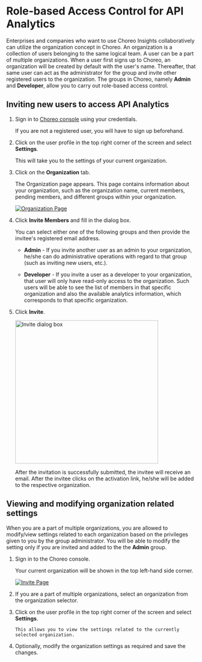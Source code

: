 # Role-based Access Control for API Analytics

Enterprises and companies who want to use Choreo Insights collaboratively can utilize the organization concept in Choreo. An organization is a collection of users belonging to the same logical team. A user can be a part of multiple organizations. When a user first signs up to Choreo, an organization will be created by default with the user's name. Thereafter, that same user can act as the administrator for the group and invite other registered users to the organization. The groups in Choreo, namely **Admin** and **Developer**, allow you to carry out role-based access control.

## Inviting new users to access API Analytics

1. Sign in to <a href="https://console.choreo.dev/login/">Choreo console</a> using your credentials. 

     If you are not a registered user, you will have to sign up beforehand.

2. Click on the user profile in the top right corner of the screen and select **Settings**. 
   
     This will take you to the settings of your current organization.

3. Click on the **Organization** tab.

     The Organization page appears. This page contains information about your organization, such as the organization name, current members, pending members, and different groups within your organization.

     [![Organization Page]({{base_path}}/assets/img/observe/organization-page.png)]({{base_path}}/assets/img/observe/organization-page.png)

4. Click **Invite Members** and fill in the dialog box. 

     You can select either one of the following groups and then provide the invitee's registered email address.

     - **Admin** - If you invite another user as an admin to your organization, he/she can do administrative operations with regard to that group (such as inviting new users, etc.).

     - **Developer** -  If you invite a user as a developer to your organization, that user will only have read-only access to the organization. Such users will be able to see the list of members in that specific organization and also the available analytics information, which corresponds to that specific organization.
   
5. Click **Invite**.

     <a href="{{base_path}}/assets/img/observe/invite-dialogue-box.png"><img src="{{base_path}}/assets/img/observe/invite-dialogue-box.png" title="Invite dialog box" width="380"/></a>

     After the invitation is successfully submitted, the invitee will receive an email. After the invitee clicks on the activation link, he/she will be added to the respective organization.

## Viewing and modifying organization related settings

When you are a part of multiple organizations, you are allowed to modify/view settings related to each organization based on the privileges given to you by the group administrator. You will be able to modify the setting only if you are invited and added to the the **Admin** group.

1. Sign in to the Choreo console.
 
     Your current organization will be shown in the top left-hand side corner.

     [![Invite Page]({{base_path}}/assets/img/observe/organization-selector.png)]({{base_path}}/assets/img/observe/organization-selector.png)

2. If you are a part of multiple organizations, select an organization from the organization selector.

3. Click on the user profile in the top right corner of the screen and select **Settings**.

       This allows you to view the settings related to the currently selected organization.

4. Optionally, modify the organization settings as required and save the changes.
